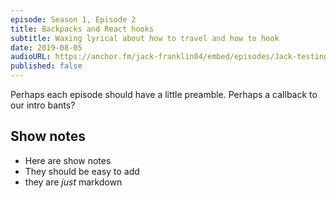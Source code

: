```yaml
---
episode: Season 1, Episode 2
title: Backpacks and React hooks
subtitle: Waxing lyrical about how to travel and how to hook
date: 2019-08-05
audioURL: https://anchor.fm/jack-franklin04/embed/episodes/Jack-testing-episode-one-e4rlip
published: false
---
```


Perhaps each episode should have a little preamble. Perhaps a callback to our intro bants?

## Show notes

- Here are show notes
- They should be easy to add
- they are _just_ markdown


